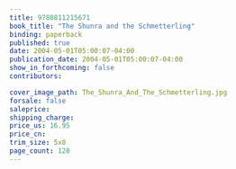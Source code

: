 ```yaml
---
title: 9780811215671
book_title: "The Shunra and the Schmetterling"
binding: paperback
published: true
date: 2004-05-01T05:00:07-04:00
publication_date: 2004-05-01T05:00:07-04:00
show_in_forthcoming: false
contributors:

cover_image_path: The_Shunra_And_The_Schmetterling.jpg
forsale: false
saleprice:
shipping_charge:
price_us: 16.95
price_cn:
trim_size: 5x8
page_count: 128
---
```


